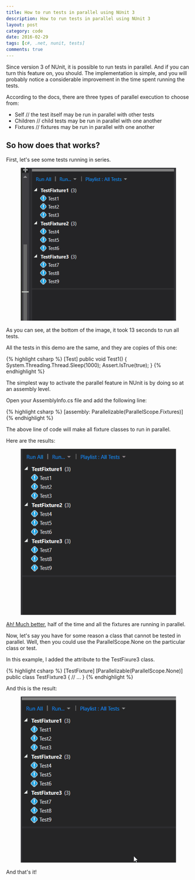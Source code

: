 ```yaml
---
title: How to run tests in parallel using NUnit 3
description: How to run tests in parallel using NUnit 3
layout: post
category: code
date: 2016-02-29
tags: [c#, .net, nunit, tests]
comments: true
---
```

Since version 3 of NUnit, it is possible to run tests in parallel. And if you can turn this feature on, you should. The implementation is simple, and you will probably notice a considerable improvement in the time spent running the tests.
<!-- more -->
According to the docs, there are three types of parallel execution to choose from:

- Self      // the test itself may be run in parallel with other tests
- Children  // child tests may be run in parallel with one another
- Fixtures  // fixtures may be run in parallel with one another

## So how does that works?

First, let's see some tests running in series.

<figure>
    <img src="/images/2016/03/tests-in-serie.gif">
</figure>

As you can see, at the bottom of the image, it took 13 seconds to run all tests.

All the tests in this demo are the same, and they are copies of this one:

{% highlight csharp %}
[Test]
public void Test1() 
{
    System.Threading.Thread.Sleep(1000);
    Assert.IsTrue(true);
}
{% endhighlight %}

The simplest way to activate the parallel feature in NUnit is by doing so at an assembly level. 

Open your AssemblyInfo.cs file and add the following line:

{% highlight csharp %}
[assembly: Parallelizable(ParallelScope.Fixtures)]
{% endhighlight %}

The above line of code will make all fixture classes to run in parallel.

Here are the results:

<figure>
    <img src="/images/2016/03/tests-in-parallel.gif">
</figure>

[Ah! Much better](http://www.wavsource.com/snds_2016-02-14_1408938504723674/video_games/duke/better.wav), half of the time and all the fixtures are running in parallel. 

<script async src="//pagead2.googlesyndication.com/pagead/js/adsbygoogle.js"></script>
<!-- Responsive content -->
<ins class="adsbygoogle"
     style="display:block"
     data-ad-client="ca-pub-1865353648221711"
     data-ad-slot="8499334570"
     data-ad-format="auto"></ins>
<script>
(adsbygoogle = window.adsbygoogle || []).push({});
</script>

Now, let's say you have for some reason a class that cannot be tested in parallel. Well, then you could use the ParallelScope.None on the particular class or test. 

In this example, I added the attribute to the TestFixure3 class.

{% highlight csharp %}
[TestFixture]
[Parallelizable(ParallelScope.None)]
public class TestFixture3
{
    // ...
}
{% endhighlight %}

And this is the result:

<figure>
    <img src="/images/2016/03/with-none.gif">
</figure>

And that's it!